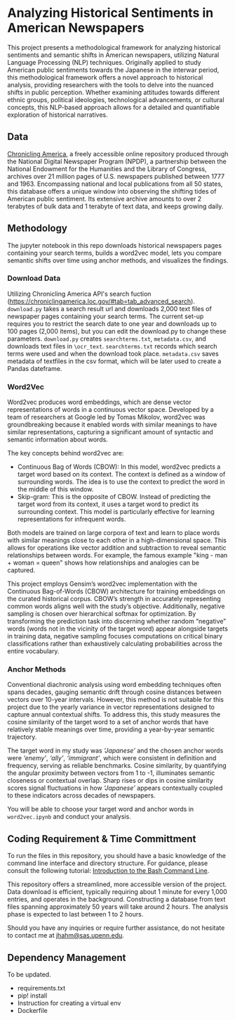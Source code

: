 # Analyzing Historical Sentiments in American Newspapers
This project presents a methodological framework for analyzing historical sentiments and semantic shifts in American newspapers, utilizing Natural Language Processing (NLP) techniques. Originally applied to study American public sentiments towards the Japanese in the interwar period, this methodological framework offers a novel approach to historical analysis, providing researchers with the tools to delve into the nuanced shifts in public perception. Whether examining attitudes towards different ethnic groups, political ideologies, technological advancements, or cultural concepts, this NLP-based approach allows for a detailed and quantifiable exploration of historical narratives.

## Data
[Chronicling America](https://chroniclingamerica.loc.gov), a freely accessible online repository produced through the National Digital Newspaper Program (NPDP), a partnership between the National Endowment for the Humanities and the Library of Congress, archives over 21 million pages of U.S. newspapers published between 1777 and 1963. Encompassing national and local publications from all 50 states, this database offers a unique window into observing the shifting tides of American public sentiment. Its extensive archive amounts to over 2 terabytes of bulk data and 1 terabyte of text data, and keeps growing daily.

## Methodology

The jupyter notebook in this repo downloads historical newspapers pages containing your search terms, builds a word2vec model, lets you compare semantic shifts over time using anchor methods, and visualizes the findings.

### Download Data
Utilizing Chronicling America API's search fuction (https://chroniclingamerica.loc.gov/#tab=tab_advanced_search). `download.py` takes a search result url and downloads 2,000 text files of newspaper pages containing your search terms. The current set-up requires you to restrict the search date to one year and downloads up to 100 pages (2,000 items), but you can edit the download.py to change these parameters. `download.py` creates `searchterms.txt`, `metadata.csv`, and downloads text files in `\ocr_text`. `searchterms.txt` records which search terms were used and when the download took place.  `metadata.csv` saves metadata of textfiles in the csv format, which will be later used to create a Pandas dateframe.

### Word2Vec
Word2vec produces word embeddings, which are dense vector representations of words in a continuous vector space. Developed by a team of researchers at Google led by Tomas Mikolov, word2vec was groundbreaking because it enabled words with similar meanings to have similar representations, capturing a significant amount of syntactic and semantic information about words.

The key concepts behind word2vec are:
* Continuous Bag of Words (CBOW): In this model, word2vec predicts a target word based on its context. The context is defined as a window of surrounding words. The idea is to use the context to predict the word in the middle of this window.
* Skip-gram: This is the opposite of CBOW. Instead of predicting the target word from its context, it uses a target word to predict its surrounding context. This model is particularly effective for learning representations for infrequent words.

Both models are trained on large corpora of text and learn to place words with similar meanings close to each other in a high-dimensional space. This allows for operations like vector addition and subtraction to reveal semantic relationships between words. For example, the famous example "king - man + woman = queen" shows how relationships and analogies can be captured.

This project employs Gensim’s word2vec implementation with the Continuous Bag-of-Words (CBOW) architecture for training embeddings on the curated historical corpus. CBOW’s strength in accurately representing common words aligns well with the study’s objective. Additionally, negative sampling is chosen over hierarchical softmax for optimization. By transforming the prediction task into discerning whether random “negative” words (words not in the vicinity of the target word) appear alongside targets in training data, negative sampling focuses computations on critical binary classifications rather than exhaustively calculating probabilities across the entire vocabulary.

### Anchor Methods

Conventional diachronic analysis using word embedding techniques often spans decades, gauging semantic drift through cosine distances between vectors over 10-year intervals. However, this method is not suitable for this project due to the yearly variance in vector representations designed to capture annual contextual shifts. To address this, this study measures the cosine similarity of the target word to a set of anchor words that have relatively stable meanings over time, providing a year-by-year semantic trajectory. 

The target word in my study was *‘Japanese’* and the chosen anchor words were *‘enemy’*, *‘ally’*, *‘immigrant’*, which were consistent in definition and frequency, serving as reliable benchmarks. Cosine similarity, by quantifying the angular proximity between vectors from 1 to -1, illuminates semantic closeness or contextual overlap. Sharp rises or dips in cosine similarity scores signal fluctuations in how *‘Japanese’* appears contextually coupled to these indicators across decades of newspapers.

You will be able to choose your target word and anchor words in `word2vec.ipynb` and conduct your analysis.


## Coding Requirement & Time Committment

To run the files in this repository, you should have a basic knowledge of the command line interface and directory structure. For guidance, please consult the following tutorial: [Introduction to the Bash Command Line](https://programminghistorian.org/en/lessons/intro-to-bash).

This repository offers a streamlined, more accessible version of the project. Data download is efficient, typically requiring about 1 minute for every 1,000 entries, and operates in the background. Constructing a database from text files spanning approximately 50 years will take around 2 hours. The analysis phase is expected to last between 1 to 2 hours.

Should you have any inquiries or require further assistance, do not hesitate to contact me at jhahm@sas.upenn.edu.

## Dependency Management
To be updated.
* requirements.txt
* pip! install
* Instruction for creating a virtual env
* Dockerfile
